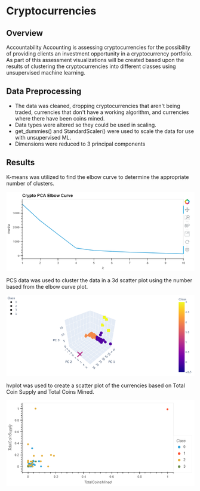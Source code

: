 # Cryptocurrencies

## Overview

Accountability Accounting is assessing cryptocurrencies for the possibility of providing clients an investment opportunity in a cryptocurrency portfolio. As part of this assessment visualizations will be created based upon the results of clustering the cryptocurrencies into different classes using unsupervised machine learning.

## Data Preprocessing

 - The data was cleaned, dropping cryptocurrencies that aren't being traded, currencies that don't have a working algorithm, and currencies where there have been coins mined.
 - Data types were altered so they could be used in scaling.
 - get_dummies() and StandardScaler() were used to scale the data for use with unsupervised ML.
 - Dimensions were reduced to 3 principal components

## Results

K-means was utilized to find the elbow curve to determine the appropriate number of clusters.

![K Means](Resources/images/elbow_curve.png)

PCS data was used to cluster the data in a 3d scatter plot using the number based from the elbow curve plot.

![3D Scatter](Resources/images/3d_scatter_with_clusters.png)

hvplot was used to create a scatter plot of the currencies based on Total Coin Supply and Total Coins Mined.

![Scatter Plot](Resources/images/scatter.png)
